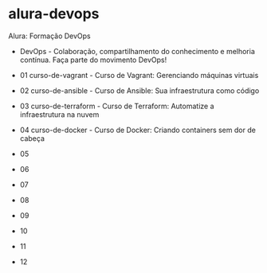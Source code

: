 # alura-devops
Alura: Formação DevOps 

- DevOps - Colaboração, compartilhamento do conhecimento e melhoria contínua. Faça parte do movimento DevOps!

- 01 curso-de-vagrant - Curso de Vagrant: Gerenciando máquinas virtuais
- 02 curso-de-ansible - Curso de Ansible: Sua infraestrutura como código
- 03 curso-de-terraform - Curso de Terraform: Automatize a infraestrutura na nuvem
- 04 curso-de-docker - Curso de Docker: Criando containers sem dor de cabeça
- 05
- 06
- 07
- 08
- 09
- 10
- 11
- 12